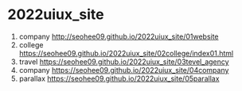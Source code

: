 # 2022uiux_site
1. company http://seohee09.github.io/2022uiux_site/01website
2. college https://seohee09.github.io/2022uiux_site/02college/index01.html
3. travel https://seohee09.github.io/2022uiux_site/03tevel_agency
4. company https://seohee09.github.io/2022uiux_site/04company
5. parallax https://seohee09.github.io/2022uiux_site/05parallax